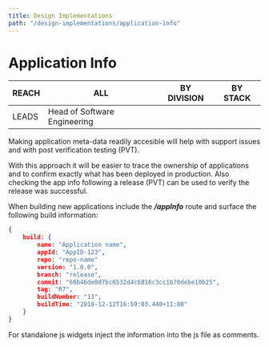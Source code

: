 ```yaml
---
title: Design Implementations
path: "/design-implementations/application-info"
---
```


# Application Info

| REACH | ALL                          | BY DIVISION | BY STACK |
| ----- | ---------------------------- | ----------- | -------- |
| LEADS | Head of Software Engineering |             |          |

Making application meta-data readily accesible will help with support issues
and with post verification testing (PVT).

With this approach it will be easier to trace the ownership of applications and
to confirm exactly what has been deployed in production. Also checking the app info
following a release (PVT) can be used to verify the release was successful.

When building new applications include the _**/appInfo**_ route and surface the
following build information:

```json
{
	build: {
		name: "Application name",
		appId: "AppID-123",
		repo: "repo-name"
		version: "1.0.0",
		branch: "release",
		commit: "66b46de0d7bc6532d4c6816c3cc1b70debe10b25",
		tag: "R7",
		buildNumber: "13",
		buildTime: "2018-12-12T16:59:03.440+11:00"
	}
}
```

For standalone js widgets inject the information into the js file as comments.
